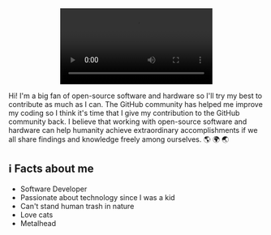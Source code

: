 <center>
    <video src='https://media.giphy.com/media/TfAuXsjJpzLzO/giphy.mp4' autoplay loop></video>
</center>

<p>Hi! I'm a big fan of open-source software and hardware so I'll try my best to contribute as much as I can. The GitHub community has helped me improve my coding so I think it's time that I give my contribution to the GitHub community back. I believe that working with open-source software and hardware can help humanity achieve extraordinary accomplishments if we all share findings and knowledge freely among ourselves. <span>🌎 🌍 🌏</span></p>

## ℹ️ Facts about me
- Software Developer
- Passionate about technology since I was a kid
- Can't stand human trash in nature
- Love cats
- Metalhead
